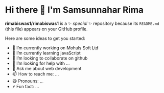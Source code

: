 # Hi there 👋 I'm Samsunnahar Rima


**rimabiswas1/rimabiswas1** is a ✨ _special_ ✨ repository because its `README.md` (this file) appears on your GitHub profile.

Here are some ideas to get you started:

- 🔭 I’m currently working on Mohuls Soft Ltd
- 🌱 I’m currently learning javaScript
- 👯 I’m looking to collaborate on github
- 🤔 I’m looking for help with ...
- 💬 Ask me about web development
- 📫 How to reach me: ...
- 😄 Pronouns: ...
- ⚡ Fun fact: ...

